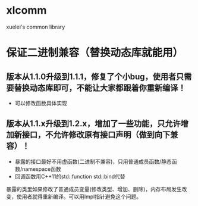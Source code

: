 # xlcomm
xuelei's common library

# 保证二进制兼容（替换动态库就能用）
## 版本从1.1.0升级到1.1.1，修复了个小bug，使用者只需要替换动态库即可，不能让大家都跟着你重新编译！
- 可以修改函数具体实现
## 版本从1.1.x升级到1.2.x，增加了一些功能，只允许增加新接口，不允许修改原有接口声明（做到向下兼容）！
- 暴露的接口最好不用虚函数(二进制不兼容)，只用普通成员函数/静态函数/namespace函数
- 回调函数用C++11的std::function std::bind代替

暴露的类里如果修改了普通成员变量(修改类型、增加、删除)，内存布局发生改变，使用者就得重新编译。可以用Impl指针避免这个问题。
